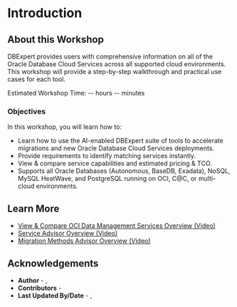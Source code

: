 # Introduction

## About this Workshop

DBExpert provides users with comprehensive information on all of the Oracle Database Cloud Services across all supported cloud environments. This workshop will provide a step-by-step walkthrough and practical use cases for each tool.

Estimated Workshop Time: -- hours -- minutes 

### **Objectives**

In this workshop, you will learn how to:
* Learn how to use the AI-enabled DBExpert suite of tools to accelerate migrations and new Oracle Database Cloud Services deployments.
* Provide requirements to identify matching services instantly.
* View & compare service capabilities and estimated pricing & TCO. 
* Supports all Oracle Databases (Autonomous, BaseDB, Exadata), NoSQL, MySQL HeatWave, and PostgreSQL running on OCI, C@C, or multi-cloud environments.


## Learn More

* [View & Compare OCI Data Management Services Overview (Video)](https://videohub.oracle.com/media/1_5a9man1g)
* [Service Advisor Overview (Video)](https://videohub.oracle.com/media/1_0klpfez6)
* [Migration Methods Advisor Overview (Video)](https://videohub.oracle.com/media/1_xko1jfib)

## Acknowledgements
* **Author** - [](var:author_names), [](var:group_name)
* **Contributors** -  [](var:contributors_names)
* **Last Updated By/Date** - [](var:author_names), [](var:last_updated)
